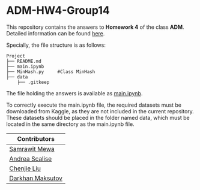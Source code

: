 # ADM-HW4-Group14

This repository contains the answers to **Homework 4** of the class **ADM**. Detailed information can be found [here](https://github.com/Sapienza-University-Rome/ADM/tree/master/2024/Homework_4).

Specially, the file structure is as follows:
```        
Project       
├── README.md         
├── main.ipynb
├── MinHash.py     #Class MinHash       
├── data                            
    ├── .gitkeep             

```

The file holding the answers is available as [main.ipynb](https://github.com/TealMango/ADM-HW4-Group14/blob/main/main.ipynb).

To correctly execute the main.ipynb file, the required datasets must be downloaded from Kaggle, as they are not included in the current repository. These datasets should be placed in the folder named data, which must be located in the same directory as the main.ipynb file.

| Contributors                                                   |
|----------------------------------------------------------------|
| [Samrawit Mewa](https://github.com/SamrawitMM)                 |
| [Andrea Scalise](https://github.com/Andreascal)        |
| [Chenjie Liu](https://github.com/TealMango)                    |
| [Darkhan Maksutov](https://github.com/darkhmaks)                |
